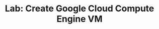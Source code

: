 ---
type: "module"
title: "Lab: Create Google Cloud Compute Engine VM"
description: "In this lab, you will create a Google Cloud Compute Engine VM instance."
weight: 3
tags: ["google cloud", "compute engine", "terraform"]
categories: "cloud"
---